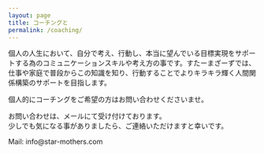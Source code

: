 ```yaml
---
layout: page
title: コーチングと
permalink: /coaching/
---
```


<section>
  <p>個人の人生において、自分で考え、行動し、本当に望んでいる目標実現をサポートする為のコミュニケーションスキルや考え方の事です。すたーまざーずでは、仕事や家庭で普段からこの知識を知り、行動することでよりキラキラ輝く人間関係構築のサポートを目指します。</p>
  <p>個人的にコーチングをご希望の方はお問い合わせくださいませ。</p>

  <p>お問い合わせは、メールにて受け付けております。<br>
  少しでも気になる事がありましたら、ご連絡いただけますと幸いです。</p>
  <p>Mail: info@star-mothers.com</p>

</section>